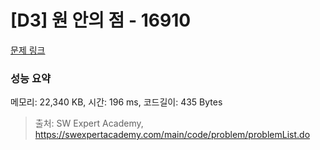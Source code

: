 # [D3] 원 안의 점 - 16910 

[문제 링크](https://swexpertacademy.com/main/code/problem/problemDetail.do?contestProbId=AYcllbDqUVgDFASR) 

### 성능 요약

메모리: 22,340 KB, 시간: 196 ms, 코드길이: 435 Bytes



> 출처: SW Expert Academy, https://swexpertacademy.com/main/code/problem/problemList.do